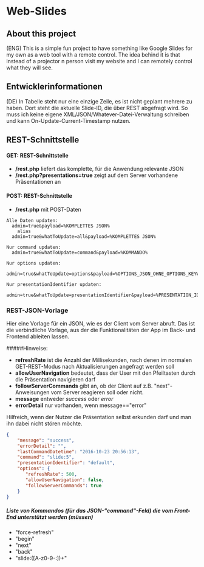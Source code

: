 # Web-Slides

## About this project
(ENG) This is a simple fun project to have something like Google Slides for my own as a web tool with a remote control.
The idea behind it is that instead of a projector n person visit my website
and I can remotely control what they will see.

## Entwicklerinformationen
(DE) In Tabelle steht nur eine einzige Zeile, es ist nicht geplant mehrere zu haben.
Dort steht die aktuelle Slide-ID, die über REST abgefragt wird. So muss ich keine 
eigene XML/JSON/Whatever-Datei-Verwaltung schreiben und kann On-Update-Current-Timestamp nutzen.

## REST-Schnittstelle
#### GET:  REST-Schnittstelle
- **/rest.php** liefert das komplette, für die Anwendung relevante JSON
- **/rest.php?presentations=true** zeigt auf dem Server vorhandene Präsentationen an

#### POST: REST-Schnittstelle
- **/rest.php** mit POST-Daten
```
Alle Daten updaten:
  admin=true&payload=%KOMPLETTES JSON%
    alias
  admin=true&whatToUpdate=all&payload=%KOMPLETTES JSON%
  
Nur command updaten:
  admin=true&whatToUpdate=command&payload=%KOMMANDO%
  
Nur options updaten:
  admin=true&whatToUpdate=options&payload=%OPTIONS_JSON_OHNE_OPTIONS_KEYWORD%
  
Nur presentationIdentifier updaten:
  admin=true&whatToUpdate=presentationIdentifier&payload=%PRESENTATION_IDENTIFIER%
```

### REST-JSON-Vorlage
Hier eine Vorlage für ein JSON, wie es der Client vom Server abruft. Das ist die verbindliche Vorlage,
 aus der die Funktionalitäten der App im Back- und Frontend ableiten lassen.

#####Hinweise:
- **refreshRate** ist die Anzahl der Millisekunden, nach denen im normalen GET-REST-Modus nach Aktualisierungen angefragt werden soll
- **allowUserNavigation** bedeutet, dass der User mit den Pfeiltasten durch die Präsentation navigieren darf
- **followServerCommands** gibt an, ob der Client auf z.B. "next"-Anweisungen vom Server reagieren soll oder nicht.
- **message** entweder *success* oder *error*
- **errorDetail** nur vorhanden, wenn message=="error"

Hilfreich, wenn der Nutzer die Präsentation selbst erkunden darf und man ihn dabei nicht stören möchte.
```json
{
    "message": "success",
    "errorDetail": "",
    "lastCommandDatetime": "2016-10-23 20:56:13",
    "command": "slide:5",
    "presentationIdentifier": "default",
    "options": {
       "refreshRate": 500,
       "allowUserNavigation": false,
       "followServerCommands": true 
    }
}
```

##### Liste von Kommandos (für das JSON-"command"-Feld) die vom Front-End unterstützt werden (müssen)
- "force-refresh"
- "begin"
- "next"
- "back"
- "slide:([A-z0-9-:])+"